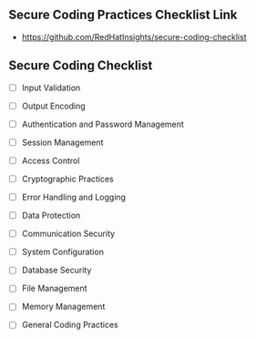 ## Secure Coding Practices Checklist Link
- https://github.com/RedHatInsights/secure-coding-checklist

## Secure Coding Checklist
- [ ] Input Validation

- [ ] Output Encoding

- [ ] Authentication and Password Management

- [ ] Session Management

- [ ] Access Control

- [ ] Cryptographic Practices

- [ ] Error Handling and Logging

- [ ] Data Protection

- [ ] Communication Security

- [ ] System Configuration

- [ ] Database Security

- [ ] File Management

- [ ] Memory Management

- [ ] General Coding Practices

